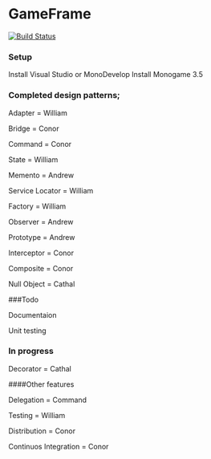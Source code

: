 # GameFrame
[![Build Status](https://travis-ci.org/Taikatou/GameFrame.svg?branch=master)](https://travis-ci.org/Taikatou/GameFrame)

### Setup
Install Visual Studio or MonoDevelop
Install Monogame 3.5

### Completed design patterns;
Adapter = William

Bridge = Conor

Command = Conor

State = William

Memento = Andrew

Service Locator = William

Factory = William

Observer = Andrew

Prototype = Andrew

Interceptor = Conor

Composite = Conor

Null Object = Cathal

###Todo

Documentaion

Unit testing

### In progress
Decorator = Cathal

####Other features

Delegation = Command

Testing = William

Distribution = Conor

Continuos Integration = Conor
